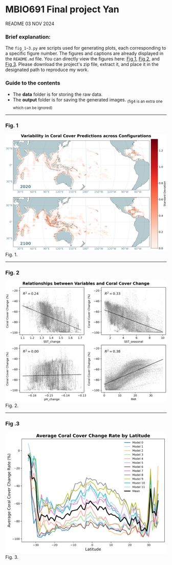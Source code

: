 # MBIO691 Final project Yan
README 03 NOV 2024 

### Brief explanation:
The `fig_1~3.py` are scripts used for generating plots, each corresponding to a specific figure number. The figures and captions are already displayed in the `README.md` file. You can directly view the figures here: [Fig 1](#fig-1), [Fig 2](#fig-2), and [Fig 3](#fig-3). Please download the project's zip file, extract it, and place it in the designated path to reproduce my work. 

### Guide to the contents
- The **data** folder is for storing the raw data. 
- The **output** folder is for saving the generated images. 
<sub>(fig4 is an extra one which can be ignored)</sub>

---
### Fig. 1
![Fig1](output/fig1.png)
Fig. 1. 

---
### Fig. 2
![Fig2](output/Fig2.png)
Fig. 2. 

---
### Fig .3
![Fig3](output/Fig3.svg)
Fig. 3. 

